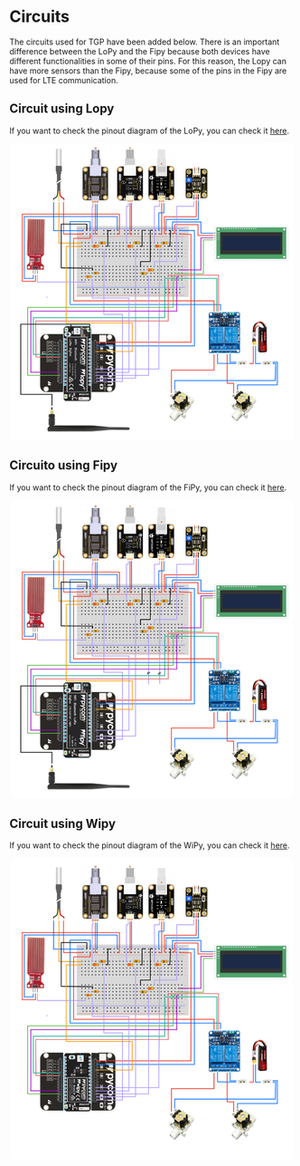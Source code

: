 # Circuits

The circuits used for TGP have been added below. There is an important difference between the LoPy and the Fipy because both devices have different functionalities
in some of their pins. For this reason, the Lopy can have more sensors than the Fipy, because some of the pins in the Fipy are used for LTE communication. 

## Circuit using Lopy

If you want to check the pinout diagram of the LoPy, you can check it [here](https://docs.pycom.io/gitbook/assets/lopy-pinout.pdf).

<p align="center">
  <img src="./img/circuit_lopy.png" alt="drawing" width="500"/>
</p>

## Circuito using Fipy

If you want to check the pinout diagram of the FiPy, you can check it [here](https://docs.pycom.io/gitbook/assets/fipy-pinout.pdf).

<p align="center">
  <img src="./img/circuit_fipy.png" alt="drawing" width="500"/>
</p>

## Circuit using Wipy

If you want to check the pinout diagram of the WiPy, you can check it [here](https://docs.pycom.io/gitbook/assets/wipy-pinout.pdf).

<p align="center">
  <img src="./img/circuit_wipy.png" alt="drawing" width="500"/>
</p>
